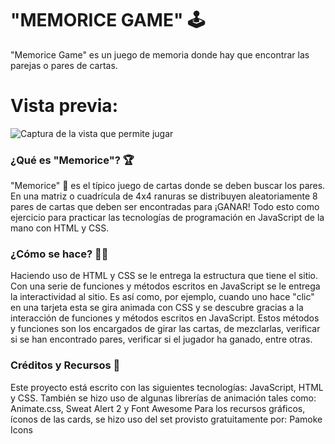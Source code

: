 # "MEMORICE GAME" 🕹
"Memorice Game" es un juego de memoria donde hay que encontrar las parejas o pares de cartas.

# Vista previa:
![Captura de la vista que permite 
jugar](https://github.com/felipejoq/memorice-game/blob/main/img/screen-shot.jpg?raw=true)


### ¿Qué es "Memorice"? 🏆
"Memorice" 🧠 es el típico juego de cartas donde se deben buscar los pares.
En una matriz o cuadrícula de 4x4 ranuras se distribuyen aleatoriamente 8 pares de cartas que deben ser 
encontradas para ¡GANAR!
Todo esto como ejercicio para practicar las tecnologías de programación en JavaScript de la mano con HTML y 
CSS.

### ¿Cómo se hace? 👨‍💻
Haciendo uso de HTML y CSS se le entrega la estructura que tiene el sitio.
Con una serie de funciones y métodos escritos en JavaScript se le entrega la interactividad al sitio.
Es así como, por ejemplo, cuando uno hace "clic" en una tarjeta esta se gira animada con CSS y se descubre 
gracias a la interacción de funciones y métodos escritos en JavaScript.
Estos métodos y funciones son los encargados de girar las cartas, de mezclarlas, verificar si se han 
encontrado pares, verificar si el jugador ha ganado, entre otras.


### Créditos y Recursos 🌱
Este proyecto está escrito con las siguientes tecnologías: JavaScript, HTML y CSS.
También se hizo uso de algunas librerías de animación tales como: Animate.css, Sweat Alert 2 y Font Awesome
Para los recursos gráficos, íconos de las cards, se hizo uso del set provisto gratuitamente por: Pamoke Icons

